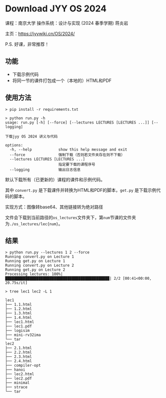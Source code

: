 # Download JYY OS 2024

课程：南京大学 操作系统：设计与实现 (2024 春季学期) 蒋炎岩

主页：https://jyywiki.cn/OS/2024/

P.S. 好课，非常推荐！

## 功能

- 下载示例代码
- 将同一节的课件打包成一个（本地的）HTML和PDF

## 使用方法

```shell
> pip install -r requirements.txt
```

```shell
> python run.py -h
usage: run.py [-h] [--force] [--lectures LECTURES [LECTURES ...]] [--logging]

下载jyy OS 2024 讲义与代码

options:
  -h, --help            show this help message and exit
  --force               强制下载（否则若文件夹存在则不下载）
  --lectures LECTURES [LECTURES ...]
                        指定要下载的课程序号
  --logging             输出日志信息
```

默认下载所有（已更新的）课程的课件和示例代码。

其中 `convert.py` 是下载课件并转换为HTML和PDF的脚本，`get.py` 是下载示例代码的脚本。

实现方式：图像转base64、其他链接转为绝对路径

文件会下载到当前路径的`os_lectures`文件夹下，第`num`节课的文件夹为`./os_lectures/lec{num}`。

## 结果

```shell
> python run.py --lectures 1 2 --force
Running convert.py on Lecture 1
Running get.py on Lecture 1
Running convert.py on Lecture 2
Running get.py on Lecture 2
Processing lectures: 100%|███████████████████████████████████████████████| 2/2 [00:41<00:00, 20.75s/it]

> tree lec1 lec2 -L 1

lec1
├── 1.1.html
├── 1.2.html
├── 1.3.html
├── 1.4.html
├── lec1.html
├── lec1.pdf
├── logisim
├── mini-rv32ima
└── tar
lec2
├── 2.1.html
├── 2.2.html
├── 2.3.html
├── 2.4.html
├── compiler-opt
├── hanoi
├── lec2.html
├── lec2.pdf
├── minimal
├── strace
└── tar
```
